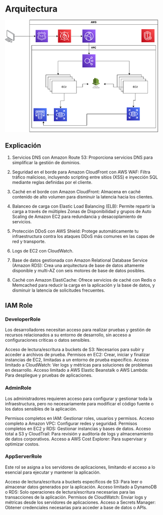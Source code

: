 # Arquitectura
![AWS.png](AWS.png)

## Explicación
1. Servicios DNS con Amazon Route 53: Proporciona servicios DNS para simplificar la gestión de dominios.

2. Seguridad en el borde para Amazon CloudFront con AWS WAF: Filtra tráfico malicioso, incluyendo scripting entre sitios (XSS) e inyección SQL mediante reglas definidas por el cliente.

3. Caché en el borde con Amazon CloudFront: Almacena en caché contenido de alto volumen para disminuir la latencia hacia los clientes.

4. Balanceo de carga con Elastic Load Balancing (ELB): Permite repartir la carga a través de múltiples Zonas de Disponibilidad y grupos de Auto Scaling de Amazon EC2 para redundancia y desacoplamiento de servicios.

5. Protección DDoS con AWS Shield: Protege automáticamente tu infraestructura contra los ataques DDoS más comunes en las capas de red y transporte.

6. Logs de EC2 con CloudWatch.

7. Base de datos gestionada con Amazon Relational Database Service (Amazon RDS): Crea una arquitectura de base de datos altamente disponible y multi-AZ con seis motores de base de datos posibles.

8. Caché con Amazon ElastiCache: Ofrece servicios de caché con Redis o Memcached para reducir la carga en la aplicación y la base de datos, y disminuir la latencia de solicitudes frecuentes.

## IAM Role
### DeveloperRole

Los desarrolladores necesitan acceso para realizar pruebas y gestión de recursos relacionados a su entorno de desarrollo, sin acceso a configuraciones críticas o datos sensibles.

Acceso de lectura/escritura a buckets de S3: Necesarios para subir y acceder a archivos de prueba.
Permisos en EC2: Crear, iniciar y finalizar instancias de EC2, limitadas a un entorno de prueba específico.
Acceso limitado a CloudWatch: Ver logs y métricas para soluciones de problemas en desarrollo.
Acceso limitado a AWS Elastic Beanstalk o AWS Lambda: Para despliegue y pruebas de aplicaciones.

### AdminRole

Los administradores requieren acceso para configurar y gestionar toda la infraestructura, pero no necesariamente para modificar el código fuente o los datos sensibles de la aplicación.

Permisos completos en IAM: Gestionar roles, usuarios y permisos.
Acceso completo a Amazon VPC: Configurar redes y seguridad.
Permisos completos en EC2 y RDS: Gestionar instancias y bases de datos.
Acceso total a S3 y CloudTrail: Para revisión y auditoría de logs y almacenamiento de datos corporativos.
Acceso a AWS Cost Explorer: Para supervisar y optimizar costos.

###  AppServerRole

Este rol se asigna a los servidores de aplicaciones, limitando el acceso a lo esencial para ejecutar y mantener la aplicación.

Acceso de lectura/escritura a buckets específicos de S3: Para leer o almacenar datos generados por la aplicación.
Acceso limitado a DynamoDB o RDS: Solo operaciones de lectura/escritura necesarias para las transacciones de la aplicación.
Permisos de CloudWatch: Enviar logs y métricas desde los servidores de aplicaciones.
Acceso a Secrets Manager: Obtener credenciales necesarias para acceder a base de datos o APIs.